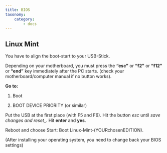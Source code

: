 ```yaml
---
title: BIOS
taxonomy:
    category:
        - docs
---
```


## Linux Mint

You have to align the boot-start to your USB-Stick.

Depending on your motherboard, you must press the __“esc”__ or __“f2”__ or __“f12”__ or __“end”__ key immediately after the PC starts.
(check your motherboard/computer manual if no button works).

__Go to:__
1. Boot

2. BOOT DEVICE PRIORITY (or similar)

Put the USB at the first place (with F5 and F6). Hit the button _esc_ until _save changes and reset__. Hit __enter__ and __yes__.

Reboot and choose Start: Boot Linux-Mint-(YOURchosenEDITION).

(After installing your operating system, you need to change back your BIOS settings)
